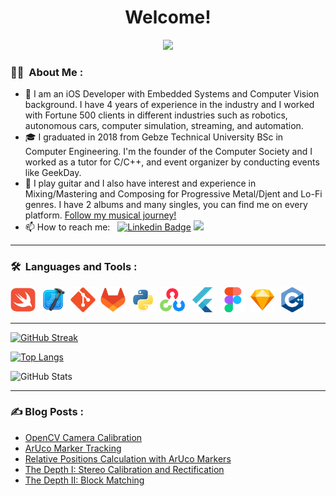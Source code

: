 <h1 align="center">Welcome!</h1>
<p align="center"><img src="https://media.giphy.com/media/M9gbBd9nbDrOTu1Mqx/giphy.gif" width="100"/></p>

### 👨‍💻 &nbsp;About Me :
- 🔭 I am an iOS Developer with Embedded Systems and Computer Vision background. I have 4 years of experience in the industry and I worked with Fortune 500 clients in different industries such as robotics, autonomous cars, computer simulation, streaming, and automation.
- 🎓 I graduated in 2018 from Gebze Technical University BSc in Computer Engineering. I'm the founder of the Computer Society and I worked as a tutor for C/C++, and event organizer by conducting events like GeekDay.
- 🎸 I play guitar and I also have interest and experience in Mixing/Mastering and Composing for Progressive Metal/Djent and Lo-Fi genres. I have 2 albums and many singles, you can find me on every platform. [Follow my musical journey!](https://linktr.ee/aliyasineser)
- 📫 How to reach me: &nbsp; 
[![Linkedin Badge](https://img.shields.io/badge/-aliyasineser-blue?style=flat&logo=Linkedin&logoColor=white)](https://www.linkedin.com/in/aliyasineser)
[![](https://img.shields.io/badge/medium-%2312100E.svg?&style=for-the-badge&logo=medium&logoColor=white)](https://aliyasineser.medium.com/)


---

### 🛠 &nbsp;Languages and Tools :

<p>
<a href="https://www.swift.org/" target="_blank"><img src="https://github.com/devicons/devicon/blob/master/icons/swift/swift-original.svg" title="Swift" **alt="Swift" width="40" height="40"/></a>&nbsp;
<a href="https://developer.apple.com/xcode/" target="_blank"><img src="https://github.com/devicons/devicon/blob/master/icons/xcode/xcode-original.svg" title="XCode" **alt="XCode" width="40" height="40"/></a>&nbsp;
<a href="https://git-scm.com/" target="_blank"><img src="https://github.com/devicons/devicon/blob/master/icons/git/git-original.svg" title="Git" **alt="Git" width="40" height="40"/></a>&nbsp;
<a href="https://about.gitlab.com/why-gitlab/?utm_medium=cpc&utm_source=google&utm_campaign=brand_emea_pr_rsa_br_exact&utm_content=why-gitlab_digital_x-pr_english_&_bt=363211725518&_bk=gitlab&_bm=e&_bn=g&_bg=75294586319&gclid=Cj0KCQiAmaibBhCAARIsAKUlaKRuLAo8NnsazPAcUgxf669A76Wty7tTQvPhK73oW6EpWKTnSgOvMooaAvy1EALw_wcB" target="_blank"><img src="https://github.com/devicons/devicon/blob/master/icons/gitlab/gitlab-original.svg" title="GitLab" **alt="GitLab" width="40" height="40"/></a>&nbsp;
<a href="https://www.python.org/" target="_blank"><img src="https://github.com/devicons/devicon/blob/master/icons/python/python-original.svg" title="Python" **alt="Python" width="40" height="40"/></a>&nbsp;
<a href="https://opencv.org/" target="_blank"><img src="https://github.com/devicons/devicon/blob/master/icons/opencv/opencv-original.svg" title="OpenCV" **alt="OpenCV" width="40" height="40"/></a>&nbsp;
<a href="https://flutter.dev/?gclid=Cj0KCQiAmaibBhCAARIsAKUlaKS62ED7RsE5Nh0pq8eVV_aG0DKrHEPgLFBGod1_UrrLnuhq1IpGLfwaAnF3EALw_wcB&gclsrc=aw.ds" target="_blank"><img src="https://github.com/devicons/devicon/blob/master/icons/flutter/flutter-original.svg" title="Flutter" alt="Flutter" width="40" height="40"/></a>&nbsp;
<a href="https://www.figma.com/" target="_blank"><img src="https://github.com/devicons/devicon/blob/master/icons/figma/figma-original.svg" title="Figma" **alt="Figma" width="40" height="40"/></a>&nbsp;
<a href="https://www.sketch.com/" target="_blank"><img src="https://github.com/devicons/devicon/blob/master/icons/sketch/sketch-original.svg" title="Sketch" **alt="Sketch" width="40" height="40"/></a>&nbsp;
<a href="https://isocpp.org/" target="_blank"><img src="https://github.com/devicons/devicon/blob/master/icons/cplusplus/cplusplus-original.svg" title="C++" **alt="C++" width="40" height="40"/></a>&nbsp;
</p>


---
  
[![GitHub Streak](http://github-readme-streak-stats.herokuapp.com?user=aliyasineser&theme=dark)](https://git.io/streak-stats)
  
[![Top Langs](https://github-readme-stats.vercel.app/api/top-langs/?username=aliyasineser&layout=compact&theme=vision-friendly-dark)](https://github.com/anuraghazra/github-readme-stats)

![GitHub Stats](https://github-readme-stats.vercel.app/api?username=aliyasineser&show_icons=true&theme=dracula)
  
---

### ✍️ Blog Posts : 
- [OpenCV Camera Calibration](https://aliyasineser.medium.com/opencv-camera-calibration-e9a48bdd1844)
- [ArUco Marker Tracking](https://aliyasineser.medium.com/aruco-marker-tracking-with-opencv-8cb844c26628)
- [Relative Positions Calculation with ArUco Markers](https://aliyasineser.medium.com/calculation-relative-positions-of-aruco-markers-eee9cc4036e3)
- [The Depth I: Stereo Calibration and Rectification](https://python.plainenglish.io/the-depth-i-stereo-calibration-and-rectification-24da7b0fb1e0)
- [The Depth II: Block Matching](https://python.plainenglish.io/the-depth-ii-block-matching-d599e9372712)


<!--
**aliyasineser/aliyasineser** is a ✨ _special_ ✨ repository because its `README.md` (this file) appears on your GitHub profile.

Here are some ideas to get you started:

- 🔭 I’m currently working on ...
- 🌱 I’m currently learning ...
- 👯 I’m looking to collaborate on ...
- 🤔 I’m looking for help with ...
- 💬 Ask me about ...
- 📫 How to reach me: ...
- 😄 Pronouns: ...
- ⚡ Fun fact: ...
-->
